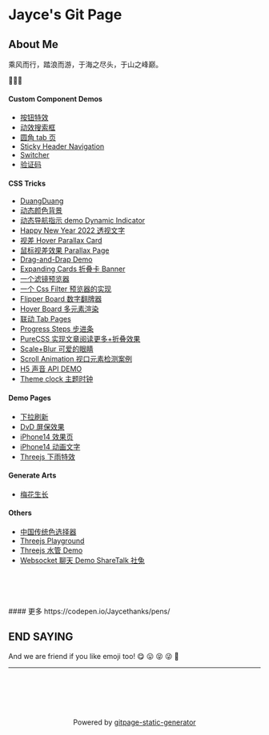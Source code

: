 # Jayce's Git Page 

## About Me

乘风而行，踏浪而游，于海之尽头，于山之峰巅。

🥳🥳🥳

#### Custom Component Demos
- [按钮特效
](https://jaycethanks.github.io/demos/Components/effect-buttons/dist)
- [动效搜索框
](https://jaycethanks.github.io/demos/Components/hidden-search-widget/dist)
- [圆角 tab 页
](https://jaycethanks.github.io/demos/Components/radius-tabs/dist)
- [Sticky Header Navigation
](https://jaycethanks.github.io/demos/Components/sticky-navbar/dist)
- [Switcher
](https://jaycethanks.github.io/demos/Components/switcher/dist)
- [验证码
](https://jaycethanks.github.io/demos/Components/verify-code/dist)
#### CSS Tricks
- [DuangDuang](https://jaycethanks.github.io/demos/CssTrick/DuangDuang/dist)
- [动态颜色背景](https://jaycethanks.github.io/demos/CssTrick/DynamicBackgroundColor/dist)
- [动态导航指示 demo Dynamic Indicator](https://jaycethanks.github.io/demos/CssTrick/DynamicNavgatorIndicator/dist)
- [Happy New Year 2022 透视文字](https://jaycethanks.github.io/demos/CssTrick/HappyNewYear2022/dist)
- [视差 Hover Parallax Card](https://jaycethanks.github.io/demos/CssTrick/ParallaxCard/dist)
- [鼠标视差效果 Parallax Page](https://jaycethanks.github.io/demos/CssTrick/ParallaxPage/dist)
- [Drag-and-Drap Demo
](https://jaycethanks.github.io/demos/CssTrick/drag-n-drop/dist)
- [Expanding Cards 折叠卡 Banner](https://jaycethanks.github.io/demos/CssTrick/expanding-cards/dist)
- [一个滤镜预览器
](https://jaycethanks.github.io/demos/CssTrick/filter-switch/dist)
- [一个 Css Filter 预览器的实现](https://jaycethanks.github.io/demos/CssTrick/filtercomparison/dist)
- [Flipper Board 数字翻牌器](https://jaycethanks.github.io/demos/CssTrick/fliper-board/dist)
- [Hover Board 多元素渲染](https://jaycethanks.github.io/demos/CssTrick/hover-board/dist)
- [联动 Tab Pages](https://jaycethanks.github.io/demos/CssTrick/interactiveCarousel/dist)
- [Progress Steps 步进条](https://jaycethanks.github.io/demos/CssTrick/progress-steps/dist)
- [PureCSS 实现文章阅读更多+折叠效果](https://jaycethanks.github.io/demos/CssTrick/purecss-continue-reading/dist)
- [ Scale+Blur 可爱的眼睛](https://jaycethanks.github.io/demos/CssTrick/scale-blur/dist)
- [Scroll Animation 视口元素检测案例](https://jaycethanks.github.io/demos/CssTrick/scroll-animation/dist)
- [H5 声音 API DEMO
](https://jaycethanks.github.io/demos/CssTrick/sound-board/dist)
- [Theme clock 主题时钟](https://jaycethanks.github.io/demos/CssTrick/theme-clock/dist)
#### Demo Pages

- [下拉刷新
](https://jaycethanks.github.io/demos/DemoPages/DragPullRefresh/dist)
- [DvD 屏保效果
](https://jaycethanks.github.io/demos/DemoPages/dvd-screensaver/dist)
- [iPhone14 效果页
](https://jaycethanks.github.io/demos/DemoPages/iphone-14/dist)
- [iPhone14 动画文字
](https://jaycethanks.github.io/demos/DemoPages/iphone14pro-text/dist)
- [Threejs 下雨特效
](https://jaycethanks.github.io/demos/DemoPages/threejs-rain/dist)
#### Generate Arts

- [梅花生长
](https://jaycethanks.github.io/demos/GenerateArts/plum-effect/dist)
#### Others
- [中国传统色选择器
](https://jaycethanks.github.io/demos/Others/ChinaTradColorPick/dist)
- [Threejs Playground
](https://jaycethanks.github.io/demos/Others/ThreeJsDemoPlatform/dist)
- [Threejs 水管 Demo
](https://jaycethanks.github.io/demos/Others/ThreejsPipesMapping/dist)
- [Websocket 聊天 Demo ShareTalk 社兔
](https://jaycethanks.github.io/demos/Others/rabbitChat/dist)
<br/>
<br/>
<br/>
<br/>
#### 更多 https://codepen.io/Jaycethanks/pens/



## END SAYING

And we are friend if you like emoji too! 😋 😛 😝 😜 🤪









<hr />
<p style="text-align: center; margin-top: 100px">
  Powered by
  <a href="https://github.com/jaycethanks/gitpage-static-generator"> gitpage-static-generator </a>
</p>


